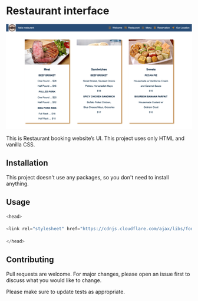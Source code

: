 # Restaurant interface
![logo](https://github.com/phongcolongchong/restaurant-web-interface/blob/master/images/ScreenShot1.png?raw=true)

This is Restaurant booking website’s UI. This project uses only HTML and vanilla CSS.

## Installation

This project doesn't use any packages, so you don't need to install anything.

## Usage

```python
<head>

<link rel="stylesheet" href="https://cdnjs.cloudflare.com/ajax/libs/font-awesome/5.13.0/css/all.min.css">

</head>
```

## Contributing

Pull requests are welcome. For major changes, please open an issue first to discuss what you would like to change.

Please make sure to update tests as appropriate.

